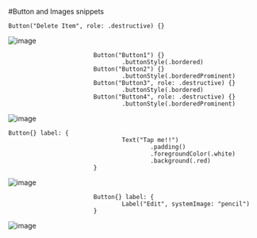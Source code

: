 #Button and Images snippets

```
Button("Delete Item", role: .destructive) {}
```
![image](https://github.com/nmolkeri/swiftui-snippets/assets/10701840/ad2a0dd9-c2e7-4f74-a22f-f259eb31dd0b)

```
                        Button("Button1") {}
                                .buttonStyle(.bordered)
                        Button("Button2") {}
                                .buttonStyle(.borderedProminent)
                        Button("Button3", role: .destructive) {}
                                .buttonStyle(.bordered)
                        Button("Button4", role: .destructive) {}
                                .buttonStyle(.borderedProminent)
```

![image](https://github.com/nmolkeri/swiftui-snippets/assets/10701840/19dd1b1c-14b8-46e9-9408-d2c3a19edda9)

```
Button{} label: {
                                Text("Tap me!!")
                                        .padding()
                                        .foregroundColor(.white)
                                        .background(.red)
                        }
```
![image](https://github.com/nmolkeri/swiftui-snippets/assets/10701840/0b39aba4-17cd-4620-8f4b-8b9b9d2fcc43)

```
                        Button{} label: {
                                Label("Edit", systemImage: "pencil")
                        }
```
![image](https://github.com/nmolkeri/swiftui-snippets/assets/10701840/23dabd8c-6e62-4efb-a6b2-5dd348b44404)
